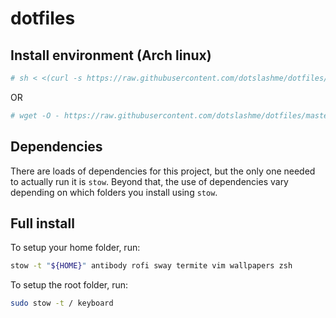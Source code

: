 # dotfiles

## Install environment (Arch linux)

```sh
# sh < <(curl -s https://raw.githubusercontent.com/dotslashme/dotfiles/master/install_software)
```
OR
```sh
# wget -O - https://raw.githubusercontent.com/dotslashme/dotfiles/master/install_software | sh
```

## Dependencies

There are loads of dependencies for this project, but the only one needed to actually run it is `stow`. Beyond that, the use of dependencies vary depending on which folders you install using `stow`.

## Full install

To setup your home folder, run:

```sh
stow -t "${HOME}" antibody rofi sway termite vim wallpapers zsh
```

To setup the root folder, run:

```sh
sudo stow -t / keyboard
```

